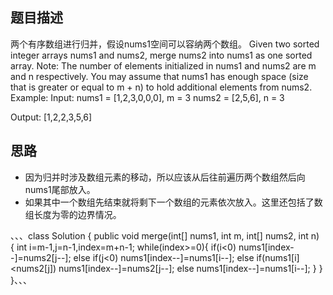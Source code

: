 ## 题目描述

两个有序数组进行归并，假设nums1空间可以容纳两个数组。
Given two sorted integer arrays nums1 and nums2, merge nums2 into nums1 as one sorted array.
Note:
The number of elements initialized in nums1 and nums2 are m and n respectively.
You may assume that nums1 has enough space (size that is greater or equal to m + n) to hold additional elements from nums2.
Example:
Input:
nums1 = [1,2,3,0,0,0], m = 3
nums2 = [2,5,6],       n = 3

Output: [1,2,2,3,5,6]

## 思路

- 因为归并时涉及数组元素的移动，所以应该从后往前遍历两个数组然后向nums1尾部放入。
- 如果其中一个数组先结束就将剩下一个数组的元素依次放入。这里还包括了数组长度为零的边界情况。

 、、、class Solution {
    public void merge(int[] nums1, int m, int[] nums2, int n) {
        int i=m-1,j=n-1,index=m+n-1;
        while(index>=0){
            if(i<0)
                nums1[index--]=nums2[j--];
            else if(j<0)
                nums1[index--]=nums1[i--];
            else if(nums1[i]<nums2[j])
                nums1[index--]=nums2[j--];
            else
                nums1[index--]=nums1[i--];
        }
    }
}、、、
